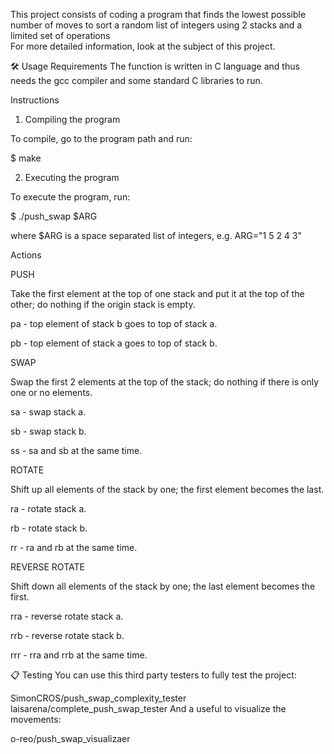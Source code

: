 This project consists of coding a program that finds the lowest possible number of moves to
sort a random list of integers using 2 stacks and a limited set of operations  
For more detailed information, look at the subject of this project.

🛠️ Usage
Requirements
The function is written in C language and thus needs the gcc compiler and some standard C libraries to run.

Instructions

1. Compiling the program

To compile, go to the program path and run:

$ make

2. Executing the program

To execute the program, run:

$ ./push_swap $ARG

where $ARG is a space separated list of integers, e.g. ARG="1 5 2 4 3"

Actions


PUSH

Take the first element at the top of one stack and put it at the top of the other; do nothing if the origin stack is empty.

pa - top element of stack b goes to top of stack a.

pb - top element of stack a goes to top of stack b.


SWAP

Swap the first 2 elements at the top of the stack; do nothing if there is only one or no elements.

sa - swap stack a.

sb - swap stack b.

ss - sa and sb at the same time.


ROTATE

Shift up all elements of the stack by one; the first element becomes the last.

ra - rotate stack a.

rb - rotate stack b.

rr - ra and rb at the same time.


REVERSE ROTATE

Shift down all elements of the stack by one; the last element becomes the first.

rra - reverse rotate stack a.

rrb - reverse rotate stack b.

rrr - rra and rrb at the same time.


📋 Testing
You can use this third party testers to fully test the project:

SimonCROS/push_swap_complexity_tester
laisarena/complete_push_swap_tester
And a useful to visualize the movements:

o-reo/push_swap_visualizaer
